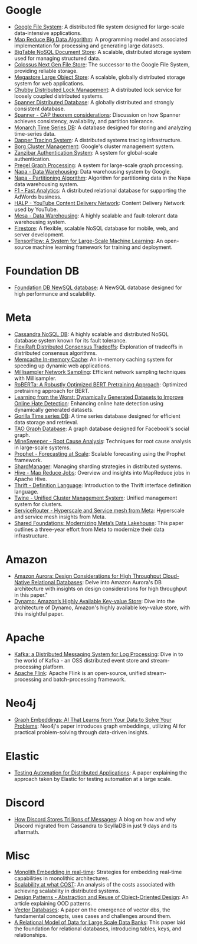 # Google
- [Google File System](https://static.googleusercontent.com/media/research.google.com/en//archive/gfs-sosp2003.pdf): A distributed file system designed for large-scale data-intensive applications.
- [Map Reduce Big Data Algorithm](https://storage.googleapis.com/pub-tools-public-publication-data/pdf/16cb30b4b92fd4989b8619a61752a2387c6dd474.pdf): A programming model and associated implementation for processing and generating large datasets.
- [BigTable NoSQL Document Store](https://static.googleusercontent.com/media/research.google.com/en//archive/bigtable-osdi06.pdf): A scalable, distributed storage system used for managing structured data.
- [Colossus Next Gen File Store](https://cloud.google.com/blog/products/storage-data-transfer/a-peek-behind-colossus-googles-file-system): The successor to the Google File System, providing reliable storage.
- [Megastore Large Object Store](https://storage.googleapis.com/pub-tools-public-publication-data/pdf/36971.pdf): A scalable, globally distributed storage system for web applications.
- [Chubby Distributed Lock Management](https://static.googleusercontent.com/media/research.google.com/en//archive/chubby-osdi06.pdf): A distributed lock service for loosely coupled distributed systems.
- [Spanner Distributed Database](https://static.googleusercontent.com/media/research.google.com/en//archive/spanner-osdi2012.pdf): A globally distributed and strongly consistent database.
- [Spanner - CAP theorem considerations](https://storage.googleapis.com/pub-tools-public-publication-data/pdf/45855.pdf): Discussion on how Spanner achieves consistency, availability, and partition tolerance.
- [Monarch Time Series DB](https://storage.googleapis.com/pub-tools-public-publication-data/pdf/d84ab6c93881af998de877d0070a706de7bec6d8.pdf): A database designed for storing and analyzing time-series data.
- [Dapper Tracing System](https://static.googleusercontent.com/media/research.google.com/en//archive/papers/dapper-2010-1.pdf): A distributed systems tracing infrastructure.
- [Borg Cluster Management](https://storage.googleapis.com/pub-tools-public-publication-data/pdf/43438.pdf): Google's cluster management system.
- [Zanzibar Authentication System](https://storage.googleapis.com/pub-tools-public-publication-data/pdf/10683a8987dbf0c6d4edcafb9b4f05cc9de5974a.pdf): A system for global-scale authentication.
- [Pregel Graph Processing](https://15799.courses.cs.cmu.edu/fall2013/static/papers/p135-malewicz.pdf): A system for large-scale graph processing.
- [Napa - Data Warehousing](https://www.vldb.org/pvldb/vol14/p2986-sankaranarayanan.pdf): Data warehousing system by Google.
- [Napa - Partitioning Algorithm](https://storage.googleapis.com/pub-tools-public-publication-data/pdf/af91a9db5437586192a1ca87685e5b7d937a4e1a.pdf): Algorithm for partitioning data in the Napa data warehousing system.
- [F1 - Fast Analytics](https://storage.googleapis.com/pub-tools-public-publication-data/pdf/19fab8e81c9583f3ce67a8a137d1655970eb3efe.pdf): A distributed relational database for supporting the AdWords business.
- [HALP - YouTube Content Delivery Network](https://storage.googleapis.com/pub-tools-public-publication-data/pdf/c9ebaf640152028a6cdedb684577a7c9e52b6f10.pdf): Content Delivery Network used by YouTube.
- [Mesa - Data Warehousing](https://storage.googleapis.com/pub-tools-public-publication-data/pdf/42851.pdf): A highly scalable and fault-tolerant data warehousing system.
- [Firestore](https://storage.googleapis.com/pub-tools-public-publication-data/pdf/d647cb73166040a82b7e5569574451be517f5c59.pdf): A flexible, scalable NoSQL database for mobile, web, and server development.
- [TensorFlow: A System for Large-Scale Machine Learning](https://www.usenix.org/system/files/conference/osdi16/osdi16-abadi.pdf): An open-source machine learning framework for training and deployment.

# Foundation DB
- [Foundation DB NewSQL database](https://www.foundationdb.org/files/fdb-paper.pdf): A NewSQL database designed for high performance and scalability.

# Meta
- [Cassandra NoSQL DB](https://www.cs.cornell.edu/projects/ladis2009/papers/lakshman-ladis2009.pdf): A highly scalable and distributed NoSQL database system known for its fault tolerance.
- [FlexiRaft Distributed Consensus Tradeoffs](https://www.cidrdb.org/cidr2023/papers/p83-yadav.pdf): Exploration of tradeoffs in distributed consensus algorithms.
- [Memcache In-memory Cache](https://www.usenix.org/system/files/conference/nsdi13/nsdi13-final170_update.pdf): An in-memory caching system for speeding up dynamic web applications.
- [Millisampler Network Sampling](https://dl.acm.org/doi/pdf/10.1145/3517745.3561430): Efficient network sampling techniques with Millisampler.
- [RoBERTa: A Robustly Optimized BERT Pretraining Approach](https://arxiv.org/pdf/1907.11692.pdf): Optimized pretraining approach for BERT.
- [Learning from the Worst: Dynamically Generated Datasets to Improve Online Hate Detection](https://arxiv.org/pdf/2012.15761.pdf): Enhancing online hate detection using dynamically generated datasets.
- [Gorilla Time series DB](https://www.vldb.org/pvldb/vol8/p1816-teller.pdf): A time series database designed for efficient data storage and retrieval.
- [TAO Graph Database](https://www.usenix.org/system/files/conference/atc13/atc13-bronson.pdf): A graph database designed for Facebook's social graph.
- [MineSweeper - Root Cause Analysis](https://arxiv.org/pdf/2010.09974.pdf): Techniques for root cause analysis in large-scale systems.
- [Prophet - Forecasting at Scale](https://peerj.com/preprints/3190.pdf): Scalable forecasting using the Prophet framework.
- [ShardManager](https://scontent.fixb4-1.fna.fbcdn.net/v/t39.8562-6/246905779_1558379681185166_3606269237190124509_n.pdf?_nc_cat=111&ccb=1-7&_nc_sid=e280be&_nc_ohc=iU9ZRLzmr0kAX8Le7q3&_nc_ht=scontent.fixb4-1.fna&oh=00_AfBJqg07AdA4uPPPC4hDBMX8ufTlfeghaZDqtpqoiO-P7Q&oe=65BC97FB): Managing sharding strategies in distributed systems.
- [Hive - Map Reduce Jobs](https://scontent.fixb4-1.fna.fbcdn.net/v/t39.8562-6/240821631_557956282118593_1903152843934808575_n.pdf?_nc_cat=103&ccb=1-7&_nc_sid=e280be&_nc_ohc=k5jGw6q0GAcAX_SFUJP&_nc_ht=scontent.fixb4-1.fna&oh=00_AfASKcFieHc39B1XTtpv3k3DdtFgmhsnEeF1CejQqW_8kg&oe=65BAEA83): Overview and insights into MapReduce jobs in Apache Hive.
- [Thrift - Definition Language](https://thrift.apache.org/static/files/thrift-20070401.pdf): Introduction to the Thrift interface definition language.
- [Twine - Unified Cluster Management System](https://scontent.fixb4-1.fna.fbcdn.net/v/t39.8562-6/240836403_389005185950985_6091829722024266146_n.pdf?_nc_cat=107&ccb=1-7&_nc_sid=e280be&_nc_ohc=PPSMUYtdlSgAX-y2GZJ&_nc_ht=scontent.fixb4-1.fna&oh=00_AfBZ3ZrQgaawb7OEDo4YOiZu9fhjSK7_xZ8WLMAcLOoJRg&oe=65BC8786): Unified management system for clusters.
- [ServiceRouter - Hyperscale and Service mesh from Meta](https://www.usenix.org/system/files/osdi23-saokar.pdf): Hyperscale and service mesh insights from Meta.
- [Shared Foundations: Modernizing Meta’s Data Lakehouse](https://scontent.fixb4-1.fna.fbcdn.net/v/t39.8562-6/321516593_532000088950120_6814405589021050256_n.pdf?_nc_cat=104&ccb=1-7&_nc_sid=e280be&_nc_ohc=9zUskbxveKcAX9a1SpL&_nc_ht=scontent.fixb4-1.fna&oh=00_AfC4hOno2Ps2UADBrYbu7881YT2IWNAT_GM-55cG5JYw2Q&oe=65BB6A4C): This paper outlines a three-year effort from Meta to modernize their data infrastructure.

# Amazon
- [Amazon Aurora: Design Considerations for High Throughput Cloud-Native Relational Databases](https://assets.amazon.science/dc/2b/4ef2b89649f9a393d37d3e042f4e/amazon-aurora-design-considerations-for-high-throughput-cloud-native-relational-databases.pdf): Delve into Amazon Aurora's DB architecture with insights on design considerations for high throughput in this paper."
- [Dynamo: Amazon’s Highly Available Key-value Store](https://www.allthingsdistributed.com/files/amazon-dynamo-sosp2007.pdf): Dive into the architecture of Dynamo, Amazon's highly available key-value store, with this insightful paper.

# Apache
- [Kafka: a Distributed Messaging System for Log Processing](https://notes.stephenholiday.com/Kafka.pdf): Dive in to the world of Kafka - an OSS distributed event store and stream-processing platform.
- [Apache Flink](https://asterios.katsifodimos.com/assets/publications/flink-deb.pdf): Apache Flink is an open-source, unified stream-processing and batch-processing framework.

# Neo4j
- [Graph Embeddings: AI That Learns from Your Data to Solve Your Problems](https://neo4j.com/whitepapers/graph-embeddings-whitepaper/): Neo4j's paper introduces graph embeddings, utilizing AI for practical problem-solving through data-driven insights.

# Elastic
- [Testing Automation for Distributed Applications](https://www.elastic.co/pdf/elastic-white-paper-testing-automation-elasticsearch.pdf): A paper explaining the approach taken by Elastic for testing automation at a large scale.

# Discord
- [How Discord Stores Trillions of Messages](https://discord.com/blog/how-discord-stores-trillions-of-messages): A blog on how and why Discord migrated from Cassandra to ScyllaDB in just 9 days and its aftermath.

# Misc
- [Monolith Embedding in real-time](https://arxiv.org/pdf/2209.07663.pdf): Strategies for embedding real-time capabilities in monolithic architectures.
- [Scalability at what COST](https://www.usenix.org/system/files/conference/hotos15/hotos15-paper-mcsherry.pdf): An analysis of the costs associated with achieving scalability in distributed systems.
- [Design Patterns - Abstraction and Reuse of Object-Oriented Design](https://cseweb.ucsd.edu//~wgg/CSE210/ecoop93-patterns.pdf): An article explaining OOD patterns.
- [Vector Databases](https://arxiv.org/pdf/2309.11322.pdf): A paper on the emergence of vector dbs, the fundamental concepts, uses cases and challenges around them.
- [A Relational Model of Data for Large Scale Data Banks](https://www.seas.upenn.edu/~zives/03f/cis550/codd.pdf): This paper laid the foundation for relational databases, introducing tables, keys, and relationships.

